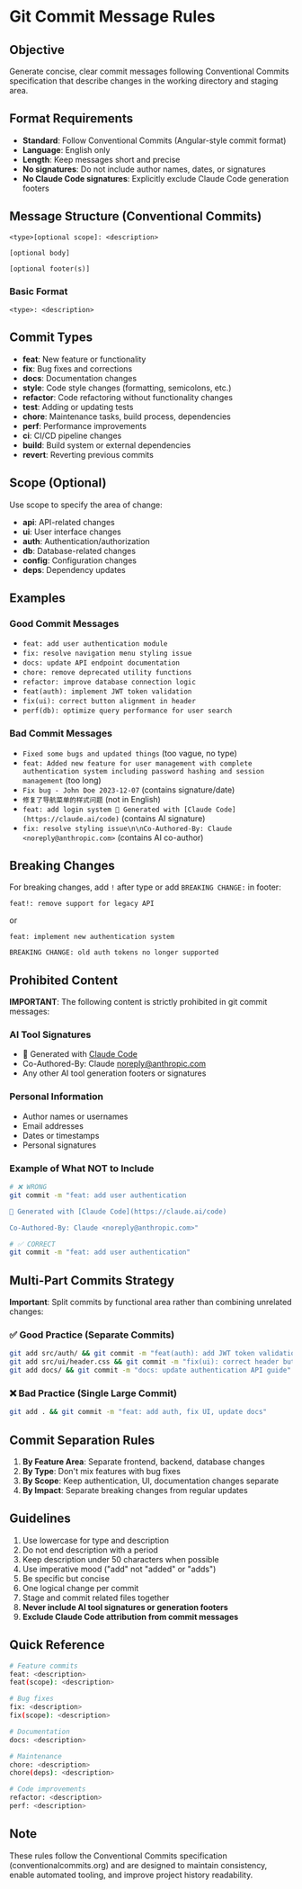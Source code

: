 # Git Commit Message Rules

## Objective
Generate concise, clear commit messages following Conventional Commits specification that describe changes in the working directory and staging area.

## Format Requirements
- **Standard**: Follow Conventional Commits (Angular-style commit format)
- **Language**: English only
- **Length**: Keep messages short and precise
- **No signatures**: Do not include author names, dates, or signatures
- **No Claude Code signatures**: Explicitly exclude Claude Code generation footers

## Message Structure (Conventional Commits)
```
<type>[optional scope]: <description>

[optional body]

[optional footer(s)]
```

### Basic Format
```
<type>: <description>
```

## Commit Types
- **feat**: New feature or functionality
- **fix**: Bug fixes and corrections  
- **docs**: Documentation changes
- **style**: Code style changes (formatting, semicolons, etc.)
- **refactor**: Code refactoring without functionality changes
- **test**: Adding or updating tests
- **chore**: Maintenance tasks, build process, dependencies
- **perf**: Performance improvements
- **ci**: CI/CD pipeline changes
- **build**: Build system or external dependencies
- **revert**: Reverting previous commits

## Scope (Optional)
Use scope to specify the area of change:
- **api**: API-related changes
- **ui**: User interface changes  
- **auth**: Authentication/authorization
- **db**: Database-related changes
- **config**: Configuration changes
- **deps**: Dependency updates

## Examples

### Good Commit Messages
- `feat: add user authentication module`
- `fix: resolve navigation menu styling issue`
- `docs: update API endpoint documentation`
- `chore: remove deprecated utility functions`
- `refactor: improve database connection logic`
- `feat(auth): implement JWT token validation`
- `fix(ui): correct button alignment in header`
- `perf(db): optimize query performance for user search`

### Bad Commit Messages
- `Fixed some bugs and updated things` (too vague, no type)
- `feat: Added new feature for user management with complete authentication system including password hashing and session management` (too long)
- `Fix bug - John Doe 2023-12-07` (contains signature/date)
- `修复了导航菜单的样式问题` (not in English)
- `feat: add login system 🤖 Generated with [Claude Code](https://claude.ai/code)` (contains AI signature)
- `fix: resolve styling issue\n\nCo-Authored-By: Claude <noreply@anthropic.com>` (contains AI co-author)

## Breaking Changes
For breaking changes, add `!` after type or add `BREAKING CHANGE:` in footer:
```
feat!: remove support for legacy API
```
or
```
feat: implement new authentication system

BREAKING CHANGE: old auth tokens no longer supported
```

## Prohibited Content
**IMPORTANT**: The following content is strictly prohibited in git commit messages:

### AI Tool Signatures
- 🤖 Generated with [Claude Code](https://claude.ai/code)
- Co-Authored-By: Claude <noreply@anthropic.com>
- Any other AI tool generation footers or signatures

### Personal Information
- Author names or usernames
- Email addresses
- Dates or timestamps
- Personal signatures

### Example of What NOT to Include
```bash
# ❌ WRONG
git commit -m "feat: add user authentication

🤖 Generated with [Claude Code](https://claude.ai/code)

Co-Authored-By: Claude <noreply@anthropic.com>"

# ✅ CORRECT
git commit -m "feat: add user authentication"
```

## Multi-Part Commits Strategy
**Important**: Split commits by functional area rather than combining unrelated changes:

### ✅ Good Practice (Separate Commits)
```bash
git add src/auth/ && git commit -m "feat(auth): add JWT token validation"
git add src/ui/header.css && git commit -m "fix(ui): correct header button alignment"  
git add docs/ && git commit -m "docs: update authentication API guide"
```

### ❌ Bad Practice (Single Large Commit)
```bash
git add . && git commit -m "feat: add auth, fix UI, update docs"
```

## Commit Separation Rules
1. **By Feature Area**: Separate frontend, backend, database changes
2. **By Type**: Don't mix features with bug fixes
3. **By Scope**: Keep authentication, UI, documentation changes separate
4. **By Impact**: Separate breaking changes from regular updates

## Guidelines
1. Use lowercase for type and description
2. Do not end description with a period
3. Keep description under 50 characters when possible
4. Use imperative mood ("add" not "added" or "adds")
5. Be specific but concise
6. One logical change per commit
7. Stage and commit related files together
8. **Never include AI tool signatures or generation footers**
9. **Exclude Claude Code attribution from commit messages**

## Quick Reference
```bash
# Feature commits
feat: <description>
feat(scope): <description>

# Bug fixes
fix: <description>
fix(scope): <description>

# Documentation
docs: <description>

# Maintenance
chore: <description>
chore(deps): <description>

# Code improvements
refactor: <description>
perf: <description>
```

## Note
These rules follow the Conventional Commits specification (conventionalcommits.org) and are designed to maintain consistency, enable automated tooling, and improve project history readability.